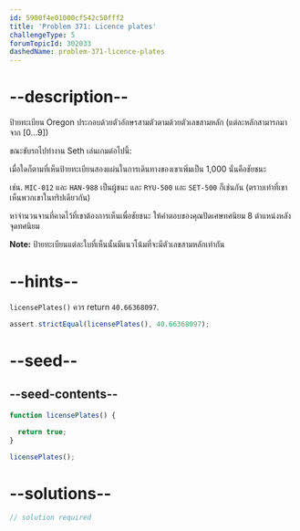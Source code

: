 ```yaml
---
id: 5900f4e01000cf542c50fff2
title: 'Problem 371: Licence plates'
challengeType: 5
forumTopicId: 302033
dashedName: problem-371-licence-plates
---
```


# --description--

ป้ายทะเบียน Oregon ประกอบด้วยตัวอักษรสามตัวตามด้วยตัวเลขสามหลัก (แต่ละหลักสามารถมาจาก [0...9])

ขณะขับรถไปทำงาน Seth เล่นเกมต่อไปนี้:

เมื่อใดก็ตามที่เห็นป้ายทะเบียนสองแผ่นในการเดินทางของเขาเพิ่มเป็น 1,000 นั่นคือชัยชนะ

เช่น. `MIC-012` และ `HAN-988` เป็นผู้ชนะ และ `RYU-500` และ `SET-500` ก็เช่นกัน (ตราบเท่าที่เขาเห็นพวกเขาในทริปเดียวกัน)

หาจำนวนจานที่คาดไว้ที่เขาต้องการเห็นเพื่อชัยชนะ ให้คำตอบของคุณปัดเศษทศนิยม 8 ตำแหน่งหลังจุดทศนิยม

**Note:** ป้ายทะเบียนแต่ละใบที่เห็นนั้นมีแนวโน้มที่จะมีตัวเลขสามหลักเท่ากัน

# --hints--

`licensePlates()` ควร return `40.66368097`.

```js
assert.strictEqual(licensePlates(), 40.66368097);
```

# --seed--

## --seed-contents--

```js
function licensePlates() {

  return true;
}

licensePlates();
```

# --solutions--

```js
// solution required
```
